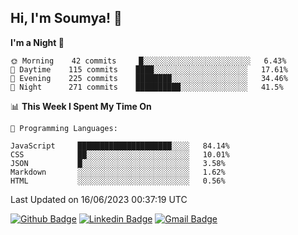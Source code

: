 ## Hi, I'm Soumya! 👋

<!--START_SECTION:waka-->
**I'm a Night 🦉** 

```text
🌞 Morning    42 commits     █░░░░░░░░░░░░░░░░░░░░░░░░   6.43% 
🌆 Daytime    115 commits    ████░░░░░░░░░░░░░░░░░░░░░   17.61% 
🌃 Evening    225 commits    ████████░░░░░░░░░░░░░░░░░   34.46% 
🌙 Night      271 commits    ██████████░░░░░░░░░░░░░░░   41.5%

```


📊 **This Week I Spent My Time On** 

```text
💬 Programming Languages: 

JavaScript     █████████████████████░░░░   84.14% 
CSS            ██░░░░░░░░░░░░░░░░░░░░░░░   10.01% 
JSON           █░░░░░░░░░░░░░░░░░░░░░░░░   3.58% 
Markdown       ░░░░░░░░░░░░░░░░░░░░░░░░░   1.62% 
HTML           ░░░░░░░░░░░░░░░░░░░░░░░░░   0.56%
```


 Last Updated on 16/06/2023 00:37:19 UTC
<!--END_SECTION:waka-->

[![Github Badge](https://img.shields.io/badge/-rubyruins-grey?style=for-the-badge&logo=github&logoColor=white&link=https://github.com/rubyruins/)](https://www.github.com/rubyruins/) 
[![Linkedin Badge](https://img.shields.io/badge/-Soumya%20Parekh-0072b1?style=for-the-badge&logo=Linkedin&logoColor=white&link=https://www.linkedin.com/in/Soumya-Parekh/)](https://www.linkedin.com/in/Soumya-Parekh/) 
[![Gmail Badge](https://img.shields.io/badge/-soumyaparekh.me@gmail.com-c14438?style=for-the-badge&logo=Gmail&logoColor=white&link=mailto:soumyaparekh.me@gmail.com)](mailto:soumyaparekh.me@gmail.com) 
